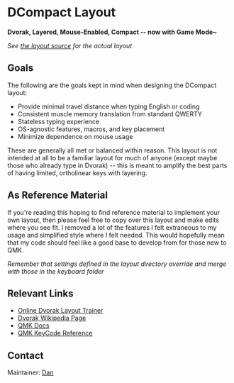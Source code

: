 # DCompact Layout

**Dvorak, Layered, Mouse-Enabled, Compact -- now with Game Mode~**

_See [the layout source](keymap.c) for the actual layout_

## Goals

The following are the goals kept in mind when designing the DCompact
layout:

- Provide minimal travel distance when typing English or coding
- Consistent muscle memory translation from standard QWERTY
- Stateless typing experience
- OS-agnostic features, macros, and key placement
- Minimize dependence on mouse usage

These are generally all met or balanced within reason. This layout is
not intended at all to be a familiar layout for much of anyone (except
maybe those who already type in Dvorak) -- this is meant to amplify the
best parts of having limited, ortholinear keys with layering.

## As Reference Material

If you're reading this hoping to find reference material to implement
your own layout, then please feel free to copy over this layout and
make edits where you see fit. I removed a lot of the features I felt
extraneous to my usage and simplified style where I felt needed. This
would hopefully mean that my code should feel like a good base to
develop from for those new to QMK.

_Remember that settings defined in the layout directory override and
merge with those in the keyboard folder_

## Relevant Links

- [Online Dvorak Layout Trainer](https://learn.dvorak.nl/)
- [Dvorak Wikipedia Page](https://en.wikipedia.org/wiki/Dvorak_Simplified_Keyboard)
- [QMK Docs](https://docs.qmk.fm/#/)
- [QMK KeyCode Reference](https://docs.qmk.fm/#/keycodes)

## Contact

Maintainer: [Dan](https://github.com/loksonarius)

